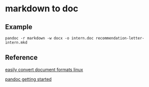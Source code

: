 # markdown to doc

## Example

```
pandoc -r markdown -w docx -o intern.doc recommendation-letter-intern.mkd 
```

## Reference

[easily convert document formats linux](http://www.makeuseof.com/tag/easily-convert-document-formats-linux/)

[pandoc getting started](https://pandoc.org/getting-started.html)